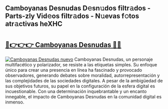 ## Camboyanas Desnudas D𝚎sn𝚞dos filtr𝚊dos - Parts-zly Vid𝚎os filtr𝚊dos - N𝚞evas f𝚘tos atr𝚊ctivas heXHC

# <h2><a href="http://mb6cp20.tromn.icu/?c=Camboyanas+Desnudas">🔗👉👉👉 Camboyanas Desnudas 🔗🔗</a></h2>

[![Camboyanas Desnudas nuevo](https://i.imgur.com/pEAQMta.gif)](http://mb6cp20.tromn.icu/?c=Camboyanas+Desnudas)
Camboyanas Desnudas, un personaje multifacético y polarizador, se resiste a las etiquetas simples. Su enfoque único para crear una presencia en línea ha fascinado y provocado observadores, generando debates sobre moralidad, autorrepresentación y las complejidades de las sociedades digitales. A pesar de la ambigüedad de sus objetivos futuros, su papel en la configuración de la esfera digital es incuestionable. Con una determinación inquebrantable y un encanto innegable, el impacto de Camboyanas Desnudas en la comunidad digital es inmenso.
